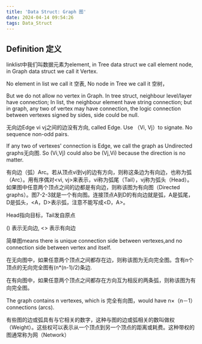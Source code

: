 ```yaml
---
title: 'Data Struct: Graph 图'
date: 2024-04-14 09:54:26
tags: Data_Struct
---
```


## Definition 定义

linklist中我们叫数据元素为element, in Tree data struct we call element node, in Graph data struct we call it Vertex.

No element in list we call it 空表, No node in Tree we call it 空树，

But we do not allow no vertex in Graph. In tree struct, neighbour level/layer have connection; In list, the neighbour element have string connection; but in graph, any two of vertex may have connection, the logic connection between vertexes signed by sides, side could be null.

无向边Edge vi vj之间的边没有方向, called Edge. Use （Vi, Vj）to signate.
No sequence non-odd pairs.

If any two of vertexes' connection is Edge, we call the graph as Undirected graphs无向图. So (Vi,Vj) could also be (Vj,Vi) because the direction is no matter.

有向边（弧）Arc。若从顶点vi到vj的边有方向，则称这条边为有向边，也称为弧（Arc）。用有序偶对<vi, vj>来表示，vi称为弧尾（Tail），vj称为弧头（Head）。如果图中任意两个顶点之间的边都是有向边，则称该图为有向图（Directed graphs）。图7-2-3就是一个有向图。连接顶点A到D的有向边就是弧，A是弧尾，D是弧头，<A，D>表示弧，注意不能写成<D，A>。

Head指向目标，Tail发自原点

() 表示无向边, <> 表示有向边

简单图means there is unique connection side between vertexes,and no connection side between vertex and itself.

在无向图中，如果任意两个顶点之间都存在边，则称该图为无向完全图。含有n个顶点的无向完全图有(n*(n-1)/2)条边.

在有向图中，如果任意两个顶点之间都存在方向互为相反的两条弧，则称该图为有向完全图。

The graph contains n vertexes, which is 完全有向图，would have n×（n－1）connections (arcs). 

有些图的边或弧具有与它相关的数字，这种与图的边或弧相关的数叫做权（Weight）。这些权可以表示从一个顶点到另一个顶点的距离或耗费。这种带权的图通常称为网（Network）
